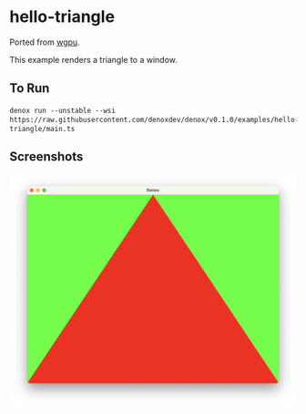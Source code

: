 # hello-triangle

Ported from [wgpu](https://github.com/gfx-rs/wgpu/tree/v0.13.2/wgpu/examples/hello-triangle).

This example renders a triangle to a window.

## To Run

```
denox run --unstable --wsi https://raw.githubusercontent.com/denoxdev/denox/v0.1.0/examples/hello-triangle/main.ts
```

## Screenshots

![A red triangle over a green background.](./screenshot.png)
